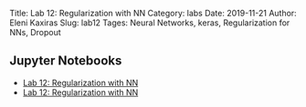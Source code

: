 Title: Lab 12: Regularization with NN
Category: labs
Date: 2019-11-21
Author: Eleni Kaxiras 
Slug: lab12
Tages: Neural Networks, keras, Regularization for NNs, Dropout  


## Jupyter Notebooks

- [Lab 12: Regularization with NN]({static}notes/lab12_NN.ipynb)
- [Lab 12: Regularization with NN]({static}notes/lab12_NN_solutions.ipynb)
